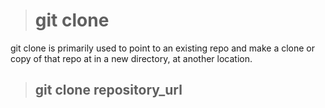 > # git clone

git clone is primarily used to point to an existing repo and make a clone or copy of that repo at in a new directory, at another location.

> ## git clone repository_url
